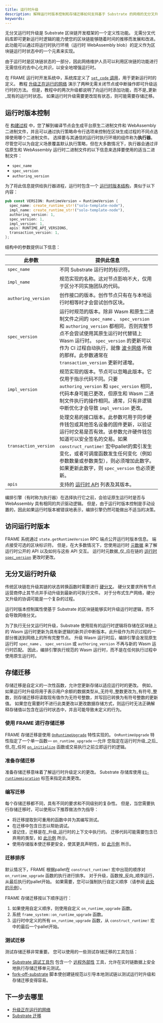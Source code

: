 ```yaml
---
title: 运行时升级
description: 解释运行时版本控制和存储迁移如何支持基于 Substrate 的网络的无分叉升级。
keywords:
---
```


无分叉运行时升级是 Substrate 区块链开发框架的一个定义性功能。
无需分叉代码库即可更新运行时逻辑的能力使您的区块链能够随着时间的推移而发展和改进。
此功能可以通过将运行时执行环境（运行时 WebAssembly blob）的定义作为区块链运行时状态中的一个元素来实现。

由于运行时是区块链状态的一部分，因此网络维护人员可以利用区块链的功能进行无需信任的去中心化共识，以安全地增强运行时。

在 FRAME 运行时开发系统中，系统库定义了 [ `set_code` 调用](https://paritytech.github.io/substrate/master/frame_system/pallet/enum.Call.html#variant.set_code)，用于更新运行时的定义。
教程 [升级正在运行的网络](/tutorials/build-a-blockchain/upgrade-a-running-network/) 演示了两种无需关闭节点或中断操作即可升级运行时的方法。
但是，教程中的两次升级都说明了向运行时添加功能，而不是_更新_现有的运行时状态。
如果运行时升级需要更改现有状态，则可能需要存储迁移。

## 运行时版本控制

在 [构建过程](/main-docs/build/build-process/) 中，您了解到编译节点会生成平台原生二进制文件和 WebAssembly 二进制文件，并且可以通过执行策略命令行选项来控制在区块生成过程的不同点选择使用哪个二进制文件。
选择要与其通信的运行时执行环境的组件称为**执行器**。
尽管您可以为自定义场景覆盖默认执行策略，但在大多数情况下，执行器会通过评估原生和 WebAssembly 运行时二进制文件的以下信息来选择要使用的适当二进制文件：

- `spec_name`
- `spec_version`
- `authoring_version`

为了将此信息提供给执行器进程，运行时包含一个 [运行时版本结构](https://paritytech.github.io/substrate/master/sp_version/struct.RuntimeVersion.html)，类似于以下内容：

```rust
pub const VERSION: RuntimeVersion = RuntimeVersion {
  spec_name: create_runtime_str!("solo-template-node"),
  impl_name: create_runtime_str!("solo-template-node"),
  authoring_version: 1,
  spec_version: 1,
  impl_version: 1,
  apis: RUNTIME_API_VERSIONS,
  transaction_version: 1,
};
```

结构中的参数提供以下信息：

| 此参数        | 提供此信息                                                                                                                                                                                                                                                                                                                                                                                                                                                                                                                                                                                               |
| --------------------- | ----------------------------------------------------------------------------------------------------------------------------------------------------------------------------------------------------------------------------------------------------------------------------------------------------------------------------------------------------------------------------------------------------------------------------------------------------------------------------------------------------------------------------------------------------------------------------------------------------------- |
| `spec_name`           | 不同 Substrate 运行时的标识符。                                                                                                                                                                                                                                                                                                                                                                                                                                                                                                                                                        |
| `impl_name`           | 规范实现的名称。这对节点影响不大，仅用于区分不同实施团队的代码。                                                                                                                                                                                                                                                                                                                                                                                                                                                                            |
| `authoring_version`   | 创作接口的版本。创作节点只有在与本地运行时相等时才会尝试创作区块。                                                                                                                                                                                                                                                                                                                                                                                                                                                                    |
| `spec_version`        | 运行时规范的版本。除非 Wasm 和原生二进制文件之间的 `spec_name` 、 `spec_version` 和 `authoring_version` 都相同，否则完整节点不会尝试使用其原生运行时代替链上 Wasm 运行时。 `spec_version` 的更新可以作为 CI 过程自动执行，就像 [波卡网络](https://gitlab.parity.io/parity/mirrors/polkadot/-/blob/master/scripts/ci/gitlab/check_extrinsics_ordering.sh) 所做的那样。此参数通常在 `transaction_version` 更新时递增。                      |
| `impl_version`        | 规范实现的版本。节点可以忽略此版本。它仅用于指示代码不同。只要 `authoring_version` 和 `spec_version` 相同，代码本身可能已更改，但原生和 Wasm 二进制文件执行的操作相同。通常，只有非逻辑中断优化才会导致 `impl_version` 更改。                                                                                                                                                                                                    |
| `transaction_version` | 处理交易的接口版本。此参数可用于同步硬件钱包或其他签名设备的固件更新，以验证运行时交易是否有效。该参数允许硬件钱包知道可以安全签名的交易。如果 `construct_runtime!` 宏中pallet的索引发生变化，或者可调度函数发生任何变化（例如参数数量或参数类型），则必须增加此数字。如果更新此数字，则 `spec_version` 也必须更新。 |
| `apis`                | 支持的 [运行时 API](https://paritytech.github.io/substrate/master/sp_api/macro.impl_runtime_apis.html) 列表及其版本。                                                                                                                                                                                                                                                                                                                                                                                                                                                            |

编排引擎（有时称为执行器）在选择执行它之前，会验证原生运行时是否与 WebAssembly 具有相同的共识驱动逻辑。
但是，由于运行时版本控制是手动设置的，因此如果运行时版本被错误地表示，编排引擎仍然可能做出不适当的决策。

## 访问运行时版本

FRAME 系统通过 `state.getRuntimeVersion` RPC 端点公开运行时版本信息。
端点接受可选的区块标识符。
但是，在大多数情况下，您使用运行时 [元数据](/main-docs/build/application-development/#exposing-runtime-information-as-metadata) 来了解运行时公开的 API
以及如何与这些 API 交互。
运行时元数据_仅_应在链的 [运行时 `spec_version`](https://paritytech.github.io/substrate/master/sp_version/struct.RuntimeVersion.html#structfield.spec_version) 更改时更改。

## 无分叉运行时升级

传统区块链在升级其链的状态转换函数时需要进行 [硬分叉](<https://en.wikipedia.org/wiki/Fork_(blockchain)>)。
硬分叉要求所有节点运营商停止其节点并手动升级到最新的可执行文件。
对于分布式生产网络，硬分叉升级的协调可能是一个复杂的过程。

运行时版本控制属性使基于 Substrate 的区块链能够实时升级运行时逻辑，而不会导致网络分叉。

为了执行无分叉运行时升级，Substrate 使用现有的运行时逻辑将存储在区块链上的 Wasm 运行时更新为具有新逻辑的新共识中断版本。此升级作为共识过程的一部分推送到网络上的所有完整节点。
升级 Wasm 运行时后，编排引擎会发现原生运行时 `spec_name` 、 `spec_version` 或 `authoring_version` 不再与新的 Wasm 运行时匹配。
因此，编排引擎执行规范的 Wasm 运行时，而不是在任何执行过程中使用原生运行时。

## 存储迁移

存储迁移是自定义的一次性函数，允许您更新存储以适应运行时的更改。
例如，如果运行时升级将用于表示用户余额的数据类型从_无符号_整数更改为_有符号_整数，则存储迁移将读取现有值作为无符号整数，并写回已转换为有符号整数的更新值。
如果您在需要时不进行此类更改以更改数据存储方式，则运行时无法正确解释存储值以包含在运行时状态中，并且可能导致未定义的行为。

### 使用 FRAME 进行存储迁移

FRAME 存储迁移是使用 [`OnRuntimeUpgrade`](https://paritytech.github.io/substrate/master/frame_support/traits/trait.OnRuntimeUpgrade.html) 特性实现的。
`OnRuntimeUpgrade` 特性指定了一个单一函数— `on_runtime_upgrade` —允许
您指定在运行时升级_之后_但_在_任何 [`on_initialize`](/main-docs/learn/transaction-lifecycle#initialize-a-block) 函数或交易执行之前立即运行的逻辑。

### 准备存储迁移

准备存储迁移意味着了解运行时升级定义的更改。
Substrate 存储库使用 [`E1-runtimemigration`](https://github.com/paritytech/substrate/pulls?q=is%3Apr+label%3AE1-runtimemigration) 标签来指定此类更改。

### 编写迁移

每个存储迁移都不同，具有不同的要求和不同级别的复杂性。
但是，当您需要执行存储迁移时，可以使用以下推荐做法作为指导：

- 将迁移提取到可重用的函数中并为其编写测试。
- 在迁移中包含日志以帮助调试。
- 请记住，迁移是在_升级_运行时的上下文中执行的。
  迁移代码可能需要包含已弃用的类型，如 [此示例](https://github.com/hicommonwealth/substrate/blob/5f3933f5735a75d2d438341ec6842f269b886aaa/frame/indices/src/migration.rs#L5-L22) 所示。
- 使用存储版本使迁移更安全，使其更具声明性，如 [此示例](https://github.com/paritytech/substrate/blob/c79b522a11bbc7b3cf2f4a9c0a6627797993cb79/frame/elections-phragmen/src/lib.rs#L119-L157) 所示。

### 迁移排序

默认情况下，FRAME 根据pallet在 `construct_runtime!` 宏中出现的顺序对 `on_runtime_upgrade` 函数的执行进行排序。
对于升级，函数按_反向_顺序运行，从最后执行的pallet开始。
如果需要，您可以强制执行自定义顺序（请参阅 [此处的示例](https://github.com/hicommonwealth/edgeware-node/blob/7b66f4f0a9ec184fdebcccd41533acc728ebe9dc/node/runtime/src/lib.rs#L845-L866)）。

FRAME 存储迁移按以下顺序运行：

1. 如果使用自定义顺序，则使用自定义 `on_runtime_upgrade` 函数。
1. 系统 `frame_system::on_runtime_upgrade` 函数。
1. 运行时中定义的所有 `on_runtime_upgrade` 函数，从 `construct_runtime!` 宏中的最后一个pallet开始。

### 测试迁移

测试存储迁移非常重要。
您可以使用的一些测试存储迁移的工具包括：

- [Substrate 调试工具包](https://github.com/paritytech/substrate-debug-kit) 包含一个 [远程外部性](https://github.com/paritytech/substrate-debug-kit/tree/master/remote-externalities) 工具，允许在实时链数据上安全地执行存储迁移单元测试。
- [fork-off-substrate](https://github.com/maxsam4/fork-off-substrate) 脚本使创建链规范以引导本地测试链以测试运行时升级和存储迁移变得容易。

## 下一步去哪里

- [升级正在运行的网络](/tutorials/build-a-blockchain/upgrade-a-running-network/)
- [Substrate 迁移](https://github.com/apopiak/substrate-migrations)
